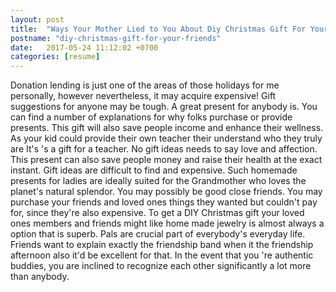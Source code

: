 ```yaml
---
layout: post
title:  "Ways Your Mother Lied to You About Diy Christmas Gift For Your Friends"
postname: "diy-christmas-gift-for-your-friends"
date:   2017-05-24 11:12:02 +0700
categories: [resume]
---
```

Donation lending is just one of the areas of those holidays for me personally, however nevertheless, it may acquire expensive! Gift suggestions for anyone may be tough. A great present for anybody is. You can find a number of explanations for why folks purchase or provide presents. This gift will also save people income and enhance their wellness. As your kid could provide their own teacher their understand who they truly are It's 's a gift for a teacher. No gift ideas needs to say love and affection. This present can also save people money and raise their health at the exact instant. Gift ideas are difficult to find and expensive. Such homemade presents for ladies are ideally suited for the Grandmother who loves the planet's natural splendor. You may possibly be good close friends. You may purchase your friends and loved ones things they wanted but couldn't pay for, since they're also expensive. To get a DIY Christmas gift your loved ones members and friends might like home made jewelry is almost always a option that is superb. Pals are crucial part of everybody's everyday life. Friends want to explain exactly the friendship band when it the friendship afternoon also it'd be excellent for that. In the event that you 're authentic buddies, you are inclined to recognize each other significantly a lot more than anybody.
